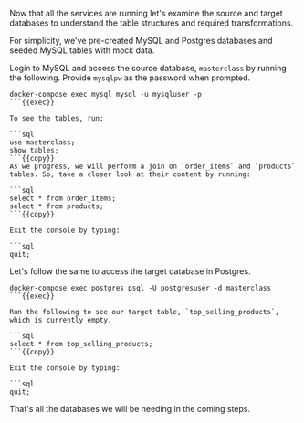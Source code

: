 Now that all the services are running let's examine the source and target databases to understand the table structures and required transformations.

For simplicity, we've pre-created MySQL and Postgres databases and seeded MySQL tables with mock data.

Login to MySQL and access the source database, `masterclass` by running the following. Provide `mysqlpw` as the password when prompted.

```
docker-compose exec mysql mysql -u mysqluser -p
```{{exec}}

To see the tables, run:

```sql
use masterclass;
show tables;
```{{copy}}
As we progress, we will perform a join on `order_items` and `products` tables. So, take a closer look at their content by running:

```sql
select * from order_items;
select * from products;
```{{copy}}

Exit the console by typing:

```sql
quit;
```
Let's follow the same to access the target database in Postgres.

```
docker-compose exec postgres psql -U postgresuser -d masterclass
```{{exec}}

Run the following to see our target table, `top_selling_products`, which is currently empty.

```sql
select * from top_selling_products;
```{{copy}}

Exit the console by typing:

```sql
quit;
```

That's all the databases we will be needing in the coming steps. 

